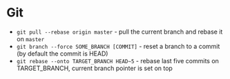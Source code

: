 # Git

- `git pull --rebase origin master` - pull the current branch and rebase it on `master`
- `git branch --force SOME_BRANCH [COMMIT]` - reset a branch to a commit (by default the commit is HEAD)
- `git rebase --onto TARGET_BRANCH HEAD~5` - rebase last five commits on TARGET_BRANCH, current branch pointer is set on top